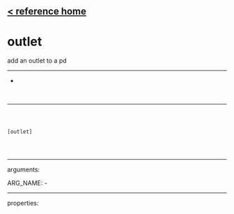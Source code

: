 [< reference home](ceammc_lib.html)
---

# outlet


add an outlet to a pd

---

-
<br>


---


```



[outlet]


            
```

---
arguments:

ARG_NAME: -<br>

---
properties:


